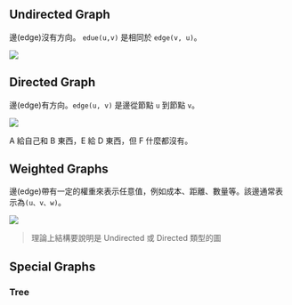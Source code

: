 ## Undirected Graph
邊(edge)沒有方向。
`edue(u,v)` 是相同於 `edge(v, u)`。

![](https://i.imgur.com/B0raFIg.png)

## Directed Graph
邊(edge)有方向。`edge(u, v)` 是邊從節點 `u` 到節點 `v`。

![](https://i.imgur.com/zGr2YuL.png)

A 給自己和 B 東西，E 給 D 東西，但 F 什麼都沒有。
## Weighted Graphs
邊(edge)帶有一定的權重來表示任意值，例如成本、距離、數量等。該邊通常表示為`(u、v、w)`。

![](https://i.imgur.com/n3XGJYW.png)

>理論上結構要說明是 Undirected 或 Directed 類型的圖

## Special Graphs

### Tree
